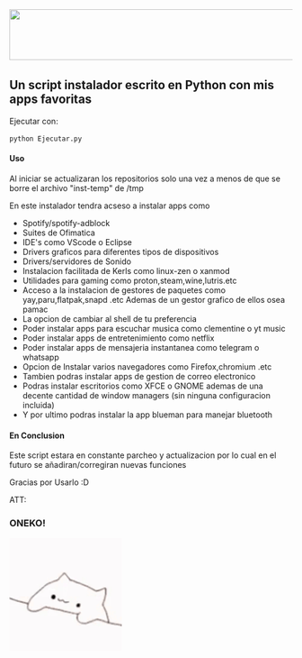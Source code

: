 
<img src="https://github.com/Tom5521/Arch-Instalator/blob/816db2715873cf7cb4992c1ae094ad6df1fcd5a7/dev_Archives/Arch-Instalator.png" width="1180" height="90" />

## Un script instalador escrito en Python con mis apps favoritas

Ejecutar con:
```
python Ejecutar.py
```
#### Uso
Al iniciar se actualizaran los repositorios solo una vez a menos de que se borre el archivo "inst-temp" de /tmp

En este instalador tendra acseso a instalar apps como

- Spotify/spotify-adblock
- Suites de Ofimatica
- IDE's como VScode o Eclipse
- Drivers graficos para diferentes tipos de dispositivos
- Drivers/servidores de Sonido
- Instalacion facilitada de Kerls como linux-zen o xanmod
- Utilidades para gaming como proton,steam,wine,lutris.etc
- Acceso a la instalacion de gestores de paquetes como yay,paru,flatpak,snapd .etc 
Ademas de un gestor grafico de ellos osea pamac
- La opcion de cambiar al shell de tu preferencia 
- Poder instalar apps para escuchar musica como clementine o yt music
- Poder instalar apps de entretenimiento como netflix
- Poder instalar apps de mensajeria instantanea como telegram o whatsapp
- Opcion de Instalar varios navegadores como Firefox,chromium .etc
- Tambien podras instalar apps de gestion de correo electronico
- Podras instalar escritorios como XFCE o GNOME ademas de una decente cantidad de window managers (sin ninguna configuracion incluida)
- Y por ultimo podras instalar la app blueman para manejar bluetooth

#### En Conclusion
Este script estara en constante parcheo y actualizacion por lo cual en el futuro se añadiran/corregiran nuevas funciones 



Gracias por Usarlo :D


ATT:
### ONEKO!

<img src="https://github.com/Tom5521/Tom5521/blob/7b38d1501ba08da3475abfe4e0213d059445f33a/gato-BOOM.gif" width="200" height="200" />


